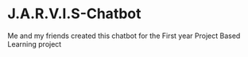# J.A.R.V.I.S-Chatbot
Me and my friends created this chatbot for the First year Project Based Learning project
